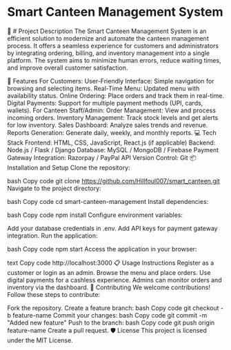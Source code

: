  # Smart Canteen Management System
📜 #  Project Description
The Smart Canteen Management System is an efficient solution to modernize and automate the canteen management process. It offers a seamless experience for customers and administrators by integrating ordering, billing, and inventory management into a single platform. The system aims to minimize human errors, reduce waiting times, and improve overall customer satisfaction.

🚀 Features
For Customers:
User-Friendly Interface: Simple navigation for browsing and selecting items.
Real-Time Menu: Updated menu with availability status.
Online Ordering: Place orders and track them in real-time.
Digital Payments: Support for multiple payment methods (UPI, cards, wallets).
For Canteen Staff/Admin:
Order Management: View and process incoming orders.
Inventory Management: Track stock levels and get alerts for low inventory.
Sales Dashboard: Analyze sales trends and revenue.
Reports Generation: Generate daily, weekly, and monthly reports.
💻 Tech Stack
Frontend: HTML, CSS, JavaScript, React.js (if applicable)
Backend: Node.js / Flask / Django
Database: MySQL / MongoDB / Firebase
Payment Gateway Integration: Razorpay / PayPal API
Version Control: Git
📦 Installation and Setup
Clone the repository:

bash
Copy code
git clone https://github.com/Hillfoul007/smart_canteen.git
Navigate to the project directory:

bash
Copy code
cd smart-canteen-management
Install dependencies:

bash
Copy code
npm install
Configure environment variables:

Add your database credentials in .env.
Add API keys for payment gateway integration.
Run the application:

bash
Copy code
npm start
Access the application in your browser:

text
Copy code
http://localhost:3000
📋 Usage Instructions
Register as a customer or login as an admin.
Browse the menu and place orders.
Use digital payments for a cashless experience.
Admins can monitor orders and inventory via the dashboard.
🤝 Contributing
We welcome contributions! Follow these steps to contribute:

Fork the repository.
Create a feature branch:
bash
Copy code
git checkout -b feature-name
Commit your changes:
bash
Copy code
git commit -m "Added new feature"
Push to the branch:
bash
Copy code
git push origin feature-name
Create a pull request.
🛡️ License
This project is licensed under the MIT License.


